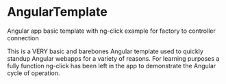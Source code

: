# AngularTemplate
Angular app basic template with ng-click example for factory to controller connection

This is a VERY basic and barebones Angular template used to quickly standup Angular webapps for a variety of reasons. 
For learning purposes a fully function ng-click has been left in the app to demonstrate the Angular cycle of operation.
